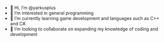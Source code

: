 - 👋 Hi, I’m @yarkusplus
- 👀 I’m interested in general programming
- 🌱 I’m currently learning game development and languages such as C++ and C#.
- 💞️ I’m looking to collaborate on expanding my knowledge of coding and development

<!---
yarkusplus/yarkusplus is a ✨ special ✨ repository because its `README.md` (this file) appears on your GitHub profile.
You can click the Preview link to take a look at your changes.
--->
